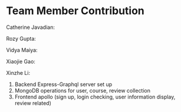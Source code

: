 # Team Member Contribution

Catherine Javadian:

Rozy Gupta:

Vidya Maiya:

Xiaojie Gao:

Xinzhe Li: 
1. Backend Express-Graphql server set up 
2. MongoDB operations for user, course, review collection
3. Frontend apollo (sign up, login checking, user information display, review related)
